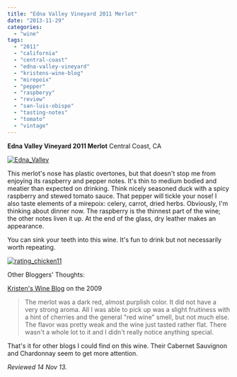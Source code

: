 ```yaml
---
title: "Edna Valley Vineyard 2011 Merlot"
date: "2013-11-29"
categories:
  - "wine"
tags:
  - "2011"
  - "california"
  - "central-coast"
  - "edna-valley-vineyard"
  - "kristens-wine-blog"
  - "mirepoix"
  - "pepper"
  - "raspberyy"
  - "review"
  - "san-luis-obispo"
  - "tasting-notes"
  - "tomato"
  - "vintage"
---
```


**Edna Valley Vineyard 2011 Merlot** Central Coast, CA

[![Edna_Valley](http://s3.amazonaws.com/thegourmez-wpmedia/2013/11/Edna_Valley.jpg)](http://www.thegourmez.com/2013/11/edna-valley-vineyard-2011-merlot/edna_valley/)

This merlot's nose has plastic overtones, but that doesn't stop me from enjoying its raspberry and pepper notes. It's thin to medium bodied and meatier than expected on drinking. Think nicely seasoned duck with a spicy raspberry and stewed tomato sauce. That pepper will tickle your nose! I also taste elements of a mirepoix: celery, carrot, dried herbs. Obviously, I'm thinking about dinner now. The raspberry is the thinnest part of the wine; the other notes liven it up. At the end of the glass, dry leather makes an appearance.

You can sink your teeth into this wine. It's fun to drink but not necessarily worth repeating.

[![rating_chicken11](http://s3.amazonaws.com/thegourmez-wpmedia/2009/02/rating_chicken11.gif)](http://www.thegourmez.com/2009/02/barten-guestier-private-selection-merlot-2006/rating_chicken11/)

Other Bloggers' Thoughts:

[Kristen's Wine Blog](http://kewitte-wine.blogspot.com/2012/03/tasting-edna-valley-vineyard-merlot.html) on the 2009

> The merlot was a dark red, almost purplish color. It did not have a very strong aroma. All I was able to pick up was a slight fruitiness with a hint of cherries and the general "red wine" smell, but not much else. The flavor was pretty weak and the wine just tasted rather flat. There wasn't a whole lot to it and I didn't really notice anything special.

That's it for other blogs I could find on this wine. Their Cabernet Sauvignon and Chardonnay seem to get more attention.

_Reviewed 14 Nov 13._
